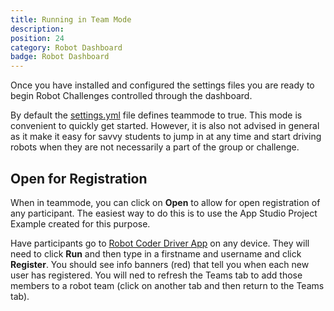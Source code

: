 ```yaml
---
title: Running in Team Mode
description:
position: 24
category: Robot Dashboard
badge: Robot Dashboard
---
```


Once you have installed and configured the settings files you are ready to begin Robot Challenges controlled through the dashboard.

By default the [settings.yml](/settings-yml) file defines teammode to true. This mode is convenient to quickly get started. However, it is also not advised in general as it make it easy for savvy students to jump in at any time and start driving robots when they are not necessarily a part of the group or challenge.

## Open for Registration

When in teammode, you can click on **Open** to allow for open registration of any participant. The easiest way to do this is to use the App Studio Project Example created for this purpose.

Have participants go to [Robot Coder Driver App](https://studio.code.org/projects/applab/SOl1JwpRoae07HJdgOIt53Q2n9RsV9f5JVyQa1x_K8c) on any device. They will need to click **Run** and then type in a firstname and username and click **Register**. You should see info banners (red) that tell you when each new user has registered. You will ned to refresh the Teams tab to add those members to a robot team (click on another tab and then return to the Teams tab).
